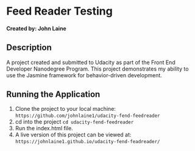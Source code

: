 # Feed Reader Testing

#### Created by: John Laine

## Description
A project created and submitted to Udacity as part of the Front End Developer Nanodegree Program. This project demonstrates my ability to use the Jasmine framework for behavior-driven development.

## Running the Application
1. Clone the project to your local machine: `https://github.com/johnlaine1/udacity-fend-feedreader`
2. cd into the project `cd udacity-fend-feedreader`
3. Run the index.html file.
4. A live version of this project can be viewed at: `https://johnlaine1.github.io/udacity-fend-feadreader/`



